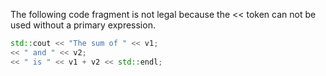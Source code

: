 The following code fragment is not legal because the << token can not be used without a primary expression.
```cpp
std::cout << "The sum of " << v1;
<< " and " << v2;
<< " is " << v1 + v2 << std::endl;
```
